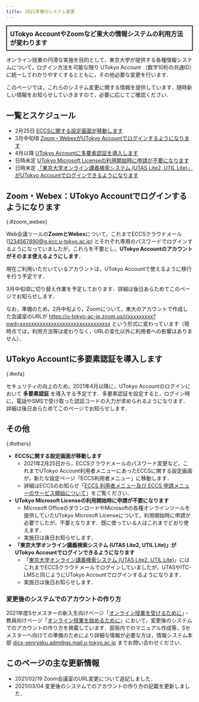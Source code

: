 ```yaml
---
title: 2021年春のシステム変更
---
```


<div style="border: 2px solid currentcolor; margin-bottom: 0.5em; padding: 0.5em; font-weight: bold; font-size: larger">UTokyo AccountやZoomなど東大の情報システムの利用方法が変わります</div>

オンライン授業の円滑な実施を目的として，東京大学が提供する各種情報システムについて，ログイン方法を可能な限り UTokyo Account （数字10桁の共通ID）に統一してわかりやすくするとともに，その他必要な変更を行います．

このページでは，これらのシステム変更に関する情報を提供しています．随時新しい情報をお知らせしていきますので，必要に応じてご確認ください．

## 一覧とスケジュール

- 2月25日 [ECCSに関する設定画面が移動します](#eccs)
- 3月中旬頃 [Zoom・WebexがUTokyo Accountでログインするようになります](#zoom_webex)
- 4月以降 [UTokyo Accountに多要素認証を導入します](#mfa)
- 日時未定 [UTokyo Microsoft Licenseの利用開始時に申請が不要になります](#microsoft)
- 日時未定 [「東京大学オンライン講義検索システム (UTAS Lite2, UTIL Lite)」がUTokyo Accountでログインできるようになります](#lite)

## Zoom・Webex：UTokyo Accountでログインするようになります
{:#zoom_webex}

Web会議ツールの**ZoomとWebex**について，これまでECCSクラウドメール (1234567890@g.ecc.u-tokyo.ac.jp) とそれぞれ専用のパスワードでログインするようになっていましたが，これらを不要とし，**UTokyo Accountのアカウントがそのまま使えるようにします**．

現在ご利用いただいているアカウントは，UTokyo Accountで使えるように移行を行う予定です．

3月中旬頃に切り替え作業を予定しております．詳細は後日あらためてこのページでお知らせします．

なお，準備のため，2月中旬より，Zoomについて，東大のアカウントで作成した会議室のURLが https://u-tokyo-ac-jp.zoom.us/j/xxxxxxxxx?pwd=xxxxxxxxxxxxxxxxxxxxxxxxxxxxxxxx という形式に変わっています（現時点では，利用方法等は変わりなく，URLの変化以外に利用者への影響はありません）．

## UTokyo Accountに多要素認証を導入します
{:#mfa}

セキュリティの向上のため，2021年4月以降に，UTokyo Accountのログインにおいて **多要素認証** を導入する予定です．多要素認証を設定すると，ログイン時に，電話やSMSで受け取った認証コードの入力が求められるようになります．詳細は後日あらためてこのページでお知らせします．

## その他
{:#others}

- <span id="eccs">**ECCSに関する設定画面が移動します**</span>
    - 2021年2月25日から，ECCSクラウドメールのパスワード変更など，これまでUTokyo Account利用者メニューにあったECCSに関する設定画面が，新たな設定ページ「ECCS利用者メニュー」に移動します．
    - 詳細はECCSのお知らせ「[ECCS 利用者メニュー及び ECCS 申請メニューのサービス開始について](https://www.ecc.u-tokyo.ac.jp/announcement/2021/02/09_3258.html)」をご覧ください．
- <span id="microsoft">**UTokyo Microsoft Licenseの利用開始時に申請が不要になります**</span>
    - Microsoft OfficeのダウンロードやMicrosoftの各種オンラインツールを提供していたUTokyo Microsoft Licenseについて，利用開始時に申請が必要でしたが，不要となります．既に使っている人はこれまでどおり使えます．
    - 実施日は後日お知らせします．
- <span id="lite">**「東京大学オンライン講義検索システム (UTAS Lite2, UTIL Lite)」がUTokyo Accountでログインできるようになります**</span>
    - 「[東京大学オンライン講義検索システム (UTAS Lite2, UTIL Lite)](https://utelecon-directory.adm.u-tokyo.ac.jp/)」にはこれまでECCSクラウドメールでログインしていましたが，UTASやITC-LMSと同じようにUTokyo Accountでログインするようになります．
    - 実施日は後日お知らせします．

### 変更後のシステムでのアカウントの作り方

2021年度Sセメスターの新入生向けページ「[オンライン授業を受けるために](/oc/)」・教員向けページ「[オンライン授業を始めるために](/faculty_members/)」において，変更後のシステムでのアカウントの作り方を掲載しています．部局内でのマニュアル作成等，Sセメスターへ向けての準備のためにより詳細な情報が必要な方は，情報システム本部 dics-senryaku.adm@gs.mail.u-tokyo.ac.jp までお問い合わせください．

## このページの主な更新情報

- 2021/02/19 Zoom会議室のURL変更について追記しました．
- 2021/03/04 変更後のシステムでのアカウントの作り方の記載を更新しました．
